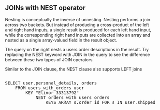 ## JOINs with NEST operator 

Nesting is conceptually the inverse of unnesting. Nesting performs a join across two buckets. But instead of producing a cross-product of the left and right hand inputs, a single result is produced for each left hand input, while the corresponding right hand inputs are collected into an array and nested as a single array-valued field in the result object.

The query on the right nests a users order descriptions in the result. Try replacing the NEST keyword with JOIN in the query to see the difference between these two types of JOIN operators. 

Similar to the JOIN clause, the NEST clause also supports LEFT joins

<pre id="example"> 
SELECT user.personal_details, orders
    FROM users_with_orders user 
        KEY "Elinor_33313792" 
            NEST orders_with_users orders 
                KEYS ARRAY s.order_id FOR s IN user.shipped_order_history END
</pre>
